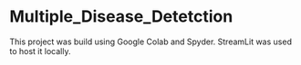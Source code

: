 # Multiple_Disease_Detetction

This project was build using Google Colab and Spyder.
StreamLit was used to host it locally.
